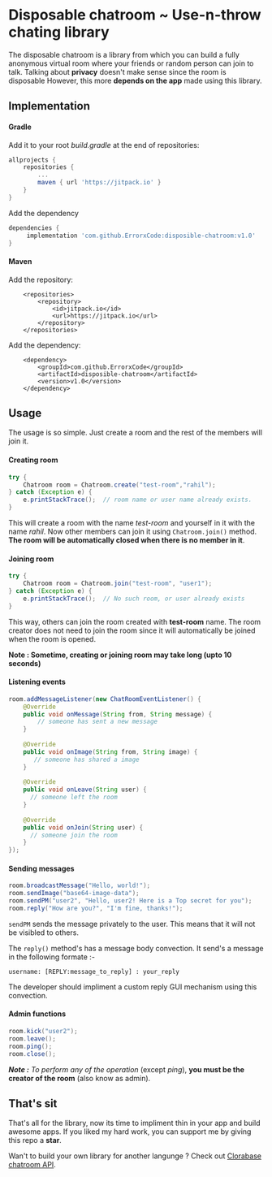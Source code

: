 # Disposable chatroom ~ Use-n-throw chating library

The disposable chatroom is a library from which you can build a fully anonymous virtual room where your friends or random person can join to talk. Talking about **privacy** doesn't make sense since the room is disposable However, this more **depends on the app** made using this library.



## Implementation

#### Gradle

Add it to your root *build.gradle* at the end of repositories:

```groovy
allprojects {
	repositories {
		...
		maven { url 'https://jitpack.io' }
	}
}
```

Add the dependency

```groovy
dependencies {
	 implementation 'com.github.ErrorxCode:disposible-chatroom:v1.0'
}
```

#### Maven

Add the repository:

```markup
	<repositories>
		<repository>
		    <id>jitpack.io</id>
		    <url>https://jitpack.io</url>
		</repository>
	</repositories>
```

Add the dependency:

```markup
	<dependency>
	    <groupId>com.github.ErrorxCode</groupId>
	    <artifactId>disposible-chatroom</artifactId>
	    <version>v1.0</version>
	</dependency>
```



## Usage

The usage is so simple. Just create a room and the rest of the members will join it. 

#### Creating room

```java
try {
    Chatroom room = Chatroom.create("test-room","rahil");
} catch (Exception e) {
    e.printStackTrace();  // room name or user name already exists.
}
```

This will create a room with the name *test-room* and yourself in it with the name *rahil*. Now other members can join it using `Chatroom.join()` method. **The room will be automatically closed when there is no member in it**.



#### Joining room

```java
try {
    Chatroom room = Chatroom.join("test-room", "user1");
} catch (Exception e) {
    e.printStackTrace();  // No such room, or user already exists
}
```

This way, others can join the room created with **test-room** name. The room creator does not need to join the room since it will automatically be joined when the room is opened.



**Note : Sometime, creating or joining room may take long (upto 10 seconds)**



#### Listening events

```java
room.addMessageListener(new ChatRoomEventListener() {
    @Override
    public void onMessage(String from, String message) {
        // someone has sent a new message
    }
    
    @Override
    public void onImage(String from, String image) {
       // someone has shared a image
    }
    
    @Override
    public void onLeave(String user) {
      // someone left the room
    }
    
    @Override
    public void onJoin(String user) {
      // someone join the room
    }
});
```



#### Sending messages

```java
room.broadcastMessage("Hello, world!");
room.sendImage("base64-image-data");
room.sendPM("user2", "Hello, user2! Here is a Top secret for you");
room.reply("How are you?", "I'm fine, thanks!");
```

`sendPM` sends the message privately to the user. This means that it will not be visibled to others.

The `reply()` method's has a message body convection. It send's a message in the following formate :-

```
username: [REPLY:message_to_reply] : your_reply
```

The developer should impliment a custom reply GUI mechanism using this convection.



#### Admin functions

```java
room.kick("user2");
room.leave();
room.ping();
room.close();
```

***Note :*** *To perform any of the operation* (except *ping*), **you must be the creator of the room** (also know as admin). 





## That's sit

That's all for the library, now its time to impliment thin in your app and build awesome apps. If you liked my hard work, you can support me by giving this repo a **star**. 

Wan't to build your own library for another langunge ? Check out  [Clorabase chatroom API](https://github.com/ErrorxCode/Clorabase-APIs/wiki/Chatroom-API-Reference).
